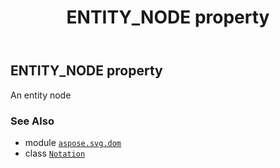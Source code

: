 ﻿---
title: ENTITY_NODE property
second_title: Aspose.SVG for Python via .NET API References
description: 
type: docs
weight: 260
url: /python-net/aspose.svg.dom/notation/entity_node/
is_root: false
---

## ENTITY_NODE property


An entity node

### See Also
* module [`aspose.svg.dom`](../../)
* class [`Notation`](/svg/python-net/aspose.svg.dom/notation)
